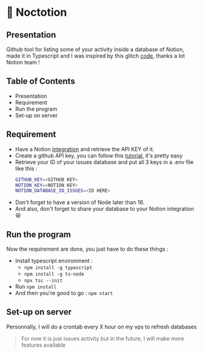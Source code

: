 # 🐙 Noctotion

## Presentation
Github tool for listing some of your activity inside a database of Notion, made it in Typescript and I was inspired by this glitch [code](https://glitch.com/edit/#!/notion-github-sync?path=README.md%3A1%3A0), thanks a lot Notion team ! 


## Table of Contents


- Presentation
- Requirement
- Run the program
- Set-up on server


## Requirement

- Have a Notion [integration](https://www.notion.so/my-integrations) and retrieve the API KEY of it.
- Create a github API key, you can follow this [tutorial](https://docs.github.com/en/authentication/keeping-your-account-and-data-secure/creating-a-personal-access-token), it's pretty easy
- Retrieve your ID of your issues database and put all 3 keys in a .env file like this : 
  ```sh
  GITHUB_KEY=<GITHUB KEY>
  NOTION_KEY=<NOTION KEY>
  NOTION_DATABASE_ID_ISSUES=<ID HERE>
  ```
- Don't forget to have a version of Node later than 16.
- And also, don't forget to share your database to your Notion integration 😆
## Run the program

Now the requirement are done, you just have to do these things :
- Install typescript environment :
     - ```npm install -g typescript```
     - ```npm install -g ts-node```
     - ```npx tsc --init```
- Run ```npm install```
- And then you're good to go : ```npm start```


## Set-up on server

Personnally, I will do a crontab every X hour on my vps to refresh databases

> For now it is just issues activity but in the future, I will make more features available
